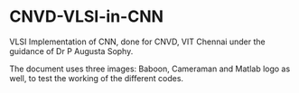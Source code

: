 # CNVD-VLSI-in-CNN
VLSI Implementation of CNN, done for CNVD, VIT Chennai under the guidance of Dr P Augusta Sophy.

The document uses three images: Baboon, Cameraman and Matlab logo as well, to test the working of the different codes.